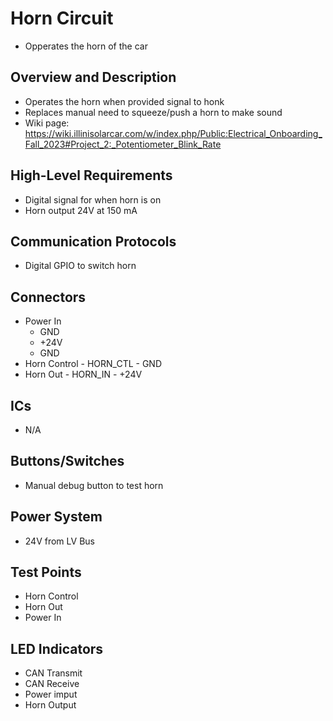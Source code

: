 # Horn Circuit
- Opperates the horn of the car


## Overview and Description
- Operates the horn when provided signal to honk
- Replaces manual need to squeeze/push a horn to make sound
- Wiki page: https://wiki.illinisolarcar.com/w/index.php/Public:Electrical_Onboarding_Fall_2023#Project_2:_Potentiometer_Blink_Rate

## High-Level Requirements
- Digital signal for when horn is on
- Horn output 24V at 150 mA

## Communication Protocols
- Digital GPIO to switch horn

## Connectors
 - Power In
	- GND
	- +24V
	- GND
 - Horn Control
        - HORN_CTL
        - GND
 - Horn Out
        - HORN_IN
        - +24V

## ICs
- N/A

## Buttons/Switches
- Manual debug button to test horn

## Power System
- 24V from LV Bus

## Test Points
- Horn Control
- Horn Out
- Power In

## LED Indicators
- CAN Transmit
- CAN Receive
- Power imput
- Horn Output
